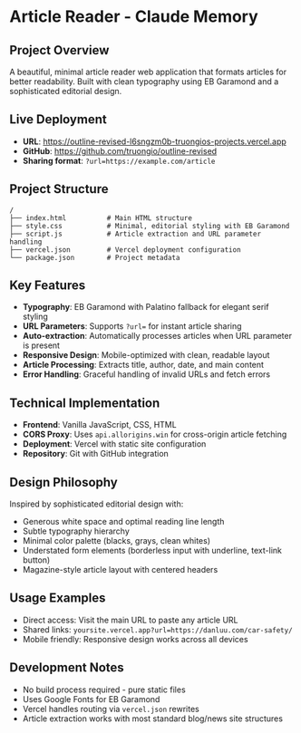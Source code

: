 # Article Reader - Claude Memory

## Project Overview
A beautiful, minimal article reader web application that formats articles for better readability. Built with clean typography using EB Garamond and a sophisticated editorial design.

## Live Deployment
- **URL**: https://outline-revised-l6sngzm0b-truongios-projects.vercel.app
- **GitHub**: https://github.com/truongio/outline-revised
- **Sharing format**: `?url=https://example.com/article`

## Project Structure
```
/
├── index.html          # Main HTML structure
├── style.css           # Minimal, editorial styling with EB Garamond
├── script.js           # Article extraction and URL parameter handling
├── vercel.json         # Vercel deployment configuration
└── package.json        # Project metadata
```

## Key Features
- **Typography**: EB Garamond with Palatino fallback for elegant serif styling
- **URL Parameters**: Supports `?url=` for instant article sharing
- **Auto-extraction**: Automatically processes articles when URL parameter is present
- **Responsive Design**: Mobile-optimized with clean, readable layout
- **Article Processing**: Extracts title, author, date, and main content
- **Error Handling**: Graceful handling of invalid URLs and fetch errors

## Technical Implementation
- **Frontend**: Vanilla JavaScript, CSS, HTML
- **CORS Proxy**: Uses `api.allorigins.win` for cross-origin article fetching
- **Deployment**: Vercel with static site configuration
- **Repository**: Git with GitHub integration

## Design Philosophy
Inspired by sophisticated editorial design with:
- Generous white space and optimal reading line length
- Subtle typography hierarchy
- Minimal color palette (blacks, grays, clean whites)
- Understated form elements (borderless input with underline, text-link button)
- Magazine-style article layout with centered headers

## Usage Examples
- Direct access: Visit the main URL to paste any article URL
- Shared links: `yoursite.vercel.app?url=https://danluu.com/car-safety/`
- Mobile friendly: Responsive design works across all devices

## Development Notes
- No build process required - pure static files
- Uses Google Fonts for EB Garamond
- Vercel handles routing via `vercel.json` rewrites
- Article extraction works with most standard blog/news site structures